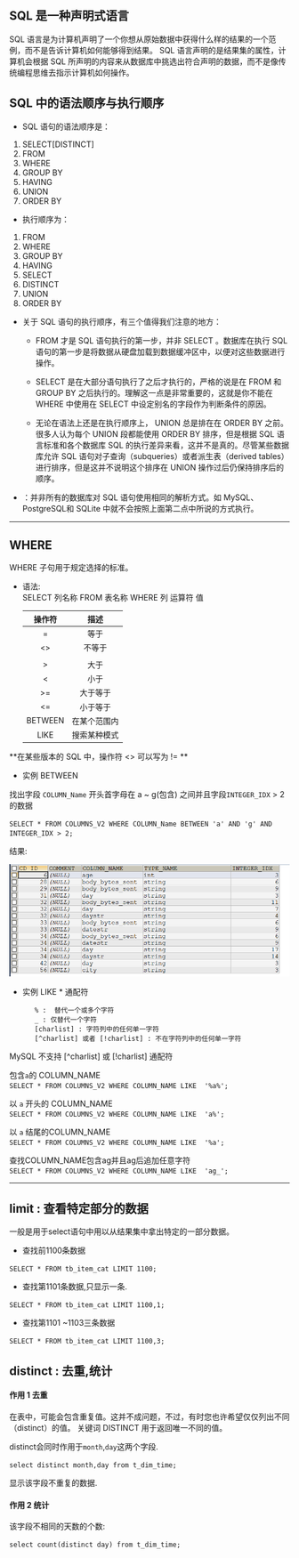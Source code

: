 ## SQL 是一种声明式语言
SQL 语言是为计算机声明了一个你想从原始数据中获得什么样的结果的一个范例，而不是告诉计算机如何能够得到结果。
SQL 语言声明的是结果集的属性，计算机会根据 SQL 所声明的内容来从数据库中挑选出符合声明的数据，而不是像传统编程思维去指示计算机如何操作。

## SQL 中的语法顺序与执行顺序

* SQL 语句的语法顺序是：
1.	SELECT[DISTINCT]
2.	FROM
3.	WHERE
4.	GROUP BY
5.	HAVING
6.	UNION
7.	ORDER BY
* 执行顺序为：
1.	FROM
2.	WHERE
3.	GROUP BY
4.	HAVING
5.	SELECT
6.	DISTINCT
7.	UNION
8.	ORDER BY

* 关于 SQL 语句的执行顺序，有三个值得我们注意的地方：
    * FROM 才是 SQL 语句执行的第一步，并非 SELECT 。数据库在执行 SQL 语句的第一步是将数据从硬盘加载到数据缓冲区中，以便对这些数据进行操作。
    * SELECT 是在大部分语句执行了之后才执行的，严格的说是在 FROM 和 GROUP BY 之后执行的。理解这一点是非常重要的，这就是你不能在 WHERE 中使用在             SELECT 中设定别名的字段作为判断条件的原因。

    * 无论在语法上还是在执行顺序上， UNION 总是排在在 ORDER BY 之前。很多人认为每个 UNION 段都能使用 ORDER BY 排序，但是根据 SQL 语言标准和各个数据库 SQL 的执行差异来看，这并不是真的。尽管某些数据库允许 SQL 语句对子查询（subqueries）或者派生表（derived tables）进行排序，但是这并不说明这个排序在 UNION 操作过后仍保持排序后的顺序。
* ：并非所有的数据库对 SQL 语句使用相同的解析方式。如 MySQL、PostgreSQL和 SQLite 中就不会按照上面第二点中所说的方式执行。


---------------------------

##  WHERE 

WHERE 子句用于规定选择的标准。

* 语法: <br>
         SELECT 列名称 FROM 表名称 WHERE 列 运算符 值
         
    |操作符|描述|
    |:---:|:--:|
    |=|等于|
    |<>|不等于|
   |||
   |>|大于|
   |<|小于|
   |>=|大于等于|
   |<=|小于等于|
   |BETWEEN|在某个范围内|
   |LIKE|搜索某种模式|

**在某些版本的 SQL 中，操作符 <> 可以写为 != **

* 实例 BETWEEN 

找出字段  `COLUMN_Name` 开头首字母在 a ~ g(包含) 之间并且字段`INTEGER_IDX` > 2 的数据

`SELECT * FROM COLUMNS_V2 WHERE COLUMN_Name BETWEEN 'a' AND 'g' AND INTEGER_IDX > 2;`

结果:

![sql01](https://github.com/bigDataHell/Kangaroo-/blob/master/images/sql01.png)

* 实例  LIKE
      * 通配符
      
         % :  替代一个或多个字符
         _ : 仅替代一个字符
         [charlist] : 字符列中的任何单一字符
         [^charlist] 或者 [!charlist] : 不在字符列中的任何单一字符


 MySQL 不支持 [^charlist] 或 [!charlist] 通配符
 
包含`a`的 COLUMN_NAME <br>
`SELECT * FROM COLUMNS_V2 WHERE COLUMN_NAME LIKE  '%a%';`

以 `a` 开头的 COLUMN_NAME <br>
`SELECT * FROM COLUMNS_V2 WHERE COLUMN_NAME LIKE  'a%';`

以 `a` 结尾的COLUMN_NAME <br>
`SELECT * FROM COLUMNS_V2 WHERE COLUMN_NAME LIKE  '%a';`

查找COLUMN_NAME包含ag并且ag后追加任意字符 <br>
`SELECT * FROM COLUMNS_V2 WHERE COLUMN_NAME LIKE  'ag_';`

















----------------------------

##  limit : 查看特定部分的数据

 一般是用于select语句中用以从结果集中拿出特定的一部分数据。

* 查找前1100条数据

`SELECT * FROM tb_item_cat LIMIT 1100;`

* 查找第1101条数据,只显示一条.

`SELECT * FROM tb_item_cat LIMIT 1100,1;`

* 查找第1101 ~1103三条数据

`SELECT * FROM tb_item_cat LIMIT 1100,3;`

## distinct : 去重,统计

#### 作用 1  去重

在表中，可能会包含重复值。这并不成问题，不过，有时您也许希望仅仅列出不同（distinct）的值。
关键词 DISTINCT 用于返回唯一不同的值。

distinct会同时作用于`month`,`day`这两个字段.

`select distinct month,day from t_dim_time;`

显示该字段不重复的数据.

#### 作用 2 统计

该字段不相同的天数的个数:

`select count(distinct day) from t_dim_time;`




